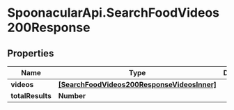 # SpoonacularApi.SearchFoodVideos200Response

## Properties

Name | Type | Description | Notes
------------ | ------------- | ------------- | -------------
**videos** | [**[SearchFoodVideos200ResponseVideosInner]**](SearchFoodVideos200ResponseVideosInner.md) |  | 
**totalResults** | **Number** |  | 



